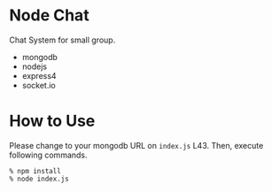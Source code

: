Node Chat
======

Chat System for small group.

- mongodb
- nodejs
- express4
- socket.io

# How to Use
Please change to your mongodb URL on `index.js` L43.
Then, execute following commands.

```
% npm install
% node index.js
```
